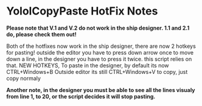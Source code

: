 # YololCopyPaste HotFix Notes
<b>Please note that V.1 and V.2 do not work in the ship designer. 1.1 and 2.1 do, please check them out!</b>

Both of the hotfixes now work in the ship designer, there are now 2 hotkeys for pasting! outside the editor you have to press down arrow once to move down a line, in the designer you have to press it twice. this script relies on that. 
NEW HOTKEYS, To paste in the designer, by default its now CTRL+Windows+B Outside editor its still CTRL+Windows+V
 to copy, just copy normaly 

<b>Another note, in the designer you must be able to see all the lines visualy from line 1, to 20, or the script decides it will stop pasting.</b>
